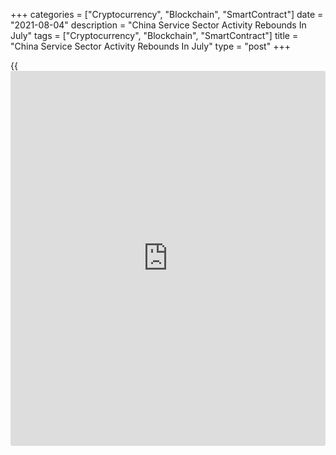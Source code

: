+++
categories = ["Cryptocurrency", "Blockchain", "SmartContract"]
date = "2021-08-04"
description = "China Service Sector Activity Rebounds In July"
tags = ["Cryptocurrency", "Blockchain", "SmartContract"]
title = "China Service Sector Activity Rebounds In July"
type = "post"
+++

{{<iframe id="large-banner" src="https://www.bounty.group/#slide=17.0" width="100%" height="600" scrolling="no" style="border: 0px solid rgb(216, 221, 230); border-radius: 3px;">}}

China's service sector activity logged a steeper growth in July as the
successful containment of the recent uptick in COVID-19 cases led to
greater customer numbers and boosted new order intakes, survey results
from IHS Markit showed on Wednesday.

At 54.9 in July, the Caixin Purchasing Managers' Index rebounded from
June's 14-month low of 50.3 and signaled a sharp and accelerated
expansion of services activity.  
  
New order growth accelerated in July as the containment of the virus
domestically boosted customer numbers and demand. Nonetheless, new
export [business][1] remained broadly stagnant.

Although marginal, service sector employment returned to growth in July.

On the price front, the survey showed that the rate of input cost
inflation accelerated in the latest survey period. Consequently, prices
charged by services companies increased, as firms looked to alleviate
pressure on their operating margins.

Business confidence regarding the one-year outlook for activity improved
in July, picking up from June's nine-month low.

In July, the composite output index came in at 53.1, up from a 14-month
low of 50.6 in June, to point to a stronger rise in overall Chinese
business activity.  
  
The resurgence of the epidemic in some parts of China at the end of July
is expected to hurt August's PMI readings, Wang Zhe, a senior economist
at Caixin Insight Group said.

China's official second-quarter economic figures were in line with
expectations, but the Caixin China PMIs in July suggest that the
economic recovery is not on sure footing, Wang added. "The [economy][2]
still faces enormous downward pressure, and we need to ensure business
owners remain confident."

For comments and feedback [contact](https://www.playgroundfx.com/contact/): editorial@rtt[news](https://www.letsplayfx.com/blog/forex-news-website/).com

[Economic News][2]

 **What parts of the world are seeing the best (and worst) economic
performances lately? Click[here][3] to check out our [Econ Scorecard][3]
and find out! See up-to-the-moment [ranking](https://www.playgroundfx.com/blog/crypto-exchange-ranking/)s for the best and worst
performers in [GDP][4], [unemployment rate][5], [inflation][6] and much
more.**

   1. www.rtt[news](https://www.letsplayfx.com/blog/forex-news-website/).com/Content/Business.aspx
   2. www.rtt[news](https://www.letsplayfx.com/blog/forex-news-website/).com/Content/EconomicNews.aspx
   3. www.rtt[news](https://www.letsplayfx.com/blog/forex-news-website/).com/economic-scorecard/world-rank/PPI/highest-performance.aspx
   4. www.rtt[news](https://www.letsplayfx.com/blog/forex-news-website/).com/economic-scorecard/world-rank/GDP/highest-performance.aspx
   5. www.rtt[news](https://www.letsplayfx.com/blog/forex-news-website/).com/economic-scorecard/world-rank/unemployment-rate/lowest-performance.aspx
   6. www.rtt[news](https://www.letsplayfx.com/blog/forex-news-website/).com/economic-scorecard/world-rank/CPI/highest-performance.aspx